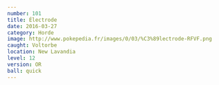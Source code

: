 ```yaml
---
number: 101
title: Électrode
date: 2016-03-27
category: Horde
image: http://www.pokepedia.fr/images/0/03/%C3%89lectrode-RFVF.png
caught: Voltorbe
location: New Lavandia
level: 12
version: OR
ball: quick
---
```

